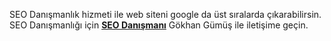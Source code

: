 SEO Danışmanlık hizmeti ile web siteni google da üst sıralarda çıkarabilirsin. SEO Danışmanlığı için <strong><a href="https://gokhangumus.com/hizmetlerim/seo-danismanlik-hizmeti/" title="SEO Danışmanı">SEO Danışmanı</a></strong> Gökhan Gümüş ile iletişime geçin.
<h2></h2>
